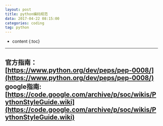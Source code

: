 ```yaml
---
layout: post
title: python编码规范
data: 2017-04-22 08:15:00
categories: coding
tag: python
---
```


* content
{:toc}


---
官方指南：[https://www.python.org/dev/peps/pep-0008/](https://www.python.org/dev/peps/pep-0008/)
google指南:[https://code.google.com/archive/p/soc/wikis/PythonStyleGuide.wiki](https://code.google.com/archive/p/soc/wikis/PythonStyleGuide.wiki)
---

